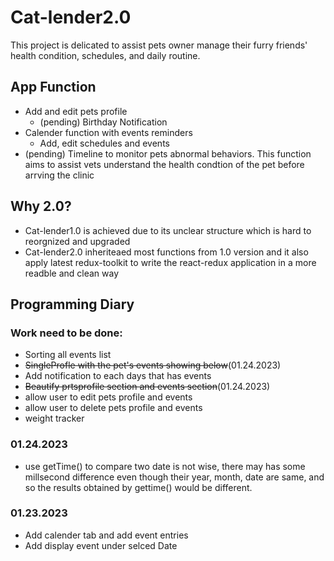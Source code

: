 # Cat-lender2.0
This project is delicated to assist pets owner manage their furry friends' health condition, schedules, and daily routine.
## App Function
- Add and edit pets profile
  - (pending) Birthday Notification
- Calender function with events reminders
  - Add, edit schedules and events
- (pending) Timeline to monitor pets abnormal behaviors. This function aims to assist vets understand the health condtion of the pet before arrving the clinic

## Why 2.0?
- Cat-lender1.0 is achieved due to its unclear structure which is hard to reorgnized and upgraded
- Cat-lender2.0 inheriteaed most functions from 1.0 version and it also apply latest redux-toolkit to write the react-redux application in a more readble and clean way 
  

## Programming Diary

### Work need to be done:

- Sorting all events list
- ~~SingleProfle with the pet's events showing below~~(01.24.2023)
- Add notification to each days that has events
- ~~Beautify prtsprofile section and events section~~(01.24.2023)
- allow user to edit pets profile and events
- allow user to delete pets profile and events
- weight tracker
### 01.24.2023
- use getTime() to compare two date is not wise, there may has some millsecond difference even though their year, month, date are same, and so the results obtained by gettime() would be different.

### 01.23.2023
 
- Add calender tab and add event entries
- Add display event under selced Date
